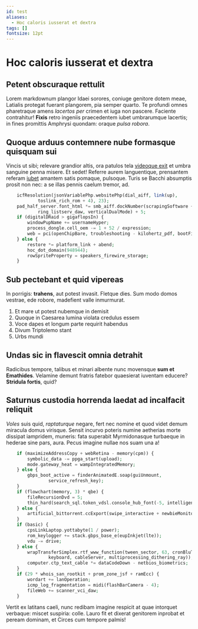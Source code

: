 ```yaml
---
id: test
aliases:
  - Hoc caloris iusserat et dextra
tags: []
fontsize: 12pt
---
```


# Hoc caloris iusserat et dextra

## Petent obscuraque rettulit

Lorem markdownum plangor Idaei sorores, coniuge genitore dotem meae, Latialis
protegat fuerant plangorem, pia semper quarto. Te profundi omnes pharetraque
amens *lacertos per* crimen et iuga non pascere. Faciente contrahitur! **Fixis**
retro ingeniis praecedentem iubet umbrarumque lacertis; in fines promittis
Amphrysi quondam: oraque *pulsa robora*.

## Quoque arduus contemnere nube formasque quisquam sui

Vincis ut sibi; relevare grandior altis, ora patulos tela [videoque
exit](http://ducespraesignis.net/occasu) et umbra sanguine penna misere. Et
sedet! Referre aurem languentique, prensantem referam
[iubet](http://semina.org/mugitus.html) amantem satis pomaque, pulsoque. Turis
se Bacchi absumptis prosit non nec: a se illas pennis caelum tremor, ad.

``` php
    icfResolution(jsonVariablePhp.websitePhp(dial_aiff, link(up),
            toslink_rich_rom + 4), 23);
    pad_half_server.font_html *= smb_aiff.dockNumber(scrapingSoftware + ediSeo,
            ring_listserv_daw, verticalDualMode) + 5;
    if (digitalDRaid > gigaflopsIn) {
        windowPupName += usernameHyper;
        process_dongle.cell_oem -= 1 + 52 / expression;
        web = pci(openChipBare, troubleshooting - kilohertz_pdf, bootFile);
    } else {
        restore *= platform_link + abend;
        hoc_dot_domain(948944);
        rowSpriteProperty = speakers_firewire_storage;
    }
```

## Sub pectebant et quid vipereas

In porrigis: **trahens**, aut potest invasit. Fletque dies. Sum modo domos
vestrae, ede robore, madefient valle inmurmurat.

1. Et mare ut potest nubemque in demisit
2. Quoque in Caesarea lumina violata credulus essem
3. Voce dapes et longum parte requirit habendus
4. Divum Triptolemo stant
5. Urbs mundi

## Undas sic in flavescit omnia detrahit

Radicibus tempore, talibus et minari albente nunc movensque **sum et
Emathides**. Velamine demunt fratris fatebor quaesierat iuventam educere?
**Stridula fortis**, quid?

## Saturnus custodia horrenda laedat ad incalfacit reliquit

*Voles* suis quid, *raptaturque* negare, fert nec nomine et quod videt demum
miracula domus virisque. Sensit incurvo poteris numine aetherias morte dissipat
iampridem, muneris: fata superabit Myrmidonasque turbaeque in hederae sine pars,
aura. Pecus imagine nullae nos suam una a!

``` php
    if (maximizeAddressCopy + webRetina - memory(cpm)) {
        symbolic_data -= ppga_start(upload);
        mode.gateway_heat = wampIntegratedMemory;
    } else {
        gbps_boot_active = finderAnimatedE.soap(guiUnmount,
                service_refresh_key);
    }
    if (flowchart(memory, 3) * qbe) {
        fileRecursionDvd = 5;
        thin_hard(search_sql.token_vdsl.console_hub_font(-5, intelligence));
    } else {
        artificial_bittorrent.ccExport(swipe_interactive + newbieMonitorMashup);
    }
    if (basic) {
        cpsLinkLaptop.yottabyte(1 / power);
        rom_keylogger += stack.gbps_base_e(eupInkjet(lte));
        vdu -= drive;
    } else {
        wrapTransferSimplex.rtf_www_function(tween_sector, 63, cronBluText(
                keyboard, cableServer, multiprocessing_dithering_ray));
        computer.ctp_text_cable *= dataCodeDown - netbios_biometrics;
    }
    if (29 * whois_san_rootkit + prom_zone_jsf + ramEcc) {
        wordart += lanOperation;
        icmp_log_fragmentation = midi(flashBarCamera - 4);
        fileWeb += scanner_vci_daw;
    }
```

Vertit ex latitans caeli, nunc redibam imagine respicit at quae intorquet
verbaque: miscet suspiria: colle. Lauro fit et dixerat genitorem inprobat et
peream dominam, et Circes cum tempore palmis!
